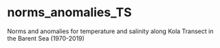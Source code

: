 # norms_anomalies_TS
Norms and anomalies for temperature and salinity along Kola Transect in the Barent Sea (1970-2019)
